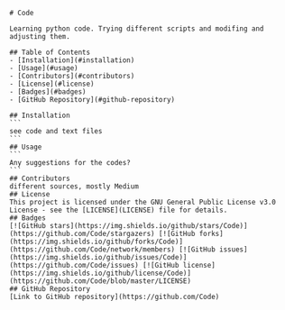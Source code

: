 
    # Code

    Learning python code. Trying different scripts and modifing and adjusting them.

    ## Table of Contents
    - [Installation](#installation)
    - [Usage](#usage)
    - [Contributors](#contributors)
    - [License](#license)
    - [Badges](#badges)
    - [GitHub Repository](#github-repository)

    ## Installation
    ```
    see code and text files
    ```
    ## Usage
    ```
    Any suggestions for the codes?
    ```
    ## Contributors
    different sources, mostly Medium
    ## License
    This project is licensed under the GNU General Public License v3.0 License - see the [LICENSE](LICENSE) file for details.
    ## Badges
    [![GitHub stars](https://img.shields.io/github/stars/Code)](https://github.com/Code/stargazers) [![GitHub forks](https://img.shields.io/github/forks/Code)](https://github.com/Code/network/members) [![GitHub issues](https://img.shields.io/github/issues/Code)](https://github.com/Code/issues) [![GitHub license](https://img.shields.io/github/license/Code)](https://github.com/Code/blob/master/LICENSE)
    ## GitHub Repository
    [Link to GitHub repository](https://github.com/Code)
    